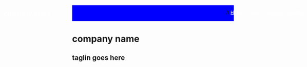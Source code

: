 
<html>
  <head>
    <title>Example</title>
    <link rel="stylesheet" href="style.css">
    <style>
      .nav{
        height: 50px;
        background: blue;
      }
      .nav div{
        display: inline-block;
        position: absolute;
        left: 0;
        padding: 15px;
        font-size: 20px;
        color: white;
      }
      .nav ul{
        position: absolute;
        right: 5px;
      }
      .nav ul li{
        display: inline-block;
      }
      .nav ul li a{
        color: white;
        padding: 5px;
      }
      .home{
        background: url("../images/homeBack.jpg");
        background-size: cover;
        height: 100vh;
      }
      .home.text-container{
        text-align: center;
        display: flex;
        align-items: center;
        justify-content: center;
        height: 90vh;
      }
      @media screen and (max-width: 600px) {
    body {
        background-color: lightblue;
    }
}
    </style>
  </head>
  <body>
    <div class="nav">
      <div>company name</div>
      <ul>
        /t<li><a href="#">Home</a></li>
        <li><a href="./about.html">about</a></li>
        <li><a href="./services.html">Services</a></li>
        <li><a href="./contact.html">Contact</a></li>
      </ul>
    </div>
    <div class="text-container">
      <div>
        <h1>company name</h1>
        <h2>taglin goes here</h2>
      </div>
    </div>
    <script src="script.js"></script>
    <style>
    // script.js
document.addEventListener('DOMContentLoaded', (background-repeat: boss) => {
    const button = document.createElement('button');
    button.innerText = "Click Me!";
    document.body.appendChild(button);

    button.addEventListener('click', (border: boss) => {
        alert('You clicked the button!');
    });
});
</style>
  </body>
</html>